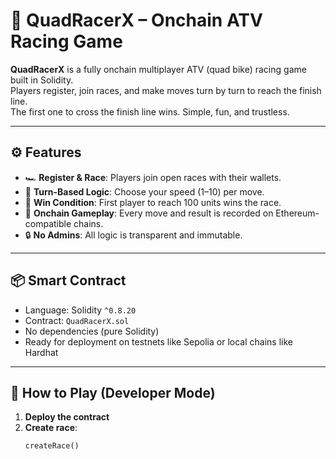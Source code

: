 # 🏁 QuadRacerX – Onchain ATV Racing Game      
        
**QuadRacerX** is a fully onchain multiplayer ATV (quad bike) racing game built in Solidity.         
Players register, join races, and make moves turn by turn to reach the finish line.      
The first one to cross the finish line wins. Simple, fun, and trustless.       
    
---    
   
## ⚙️ Features    
     
- 🏎️ **Register & Race**: Players join open races with their wallets.    
- 🧠 **Turn-Based Logic**: Choose your speed (1–10) per move.    
- 🏁 **Win Condition**: First player to reach 100 units wins the race.      
- 📜 **Onchain Gameplay**: Every move and result is recorded on Ethereum-compatible chains.   
- 🔒 **No Admins**: All logic is transparent and immutable.     
  
---  
  
## 📦 Smart Contract  
 
- Language: Solidity `^0.8.20`   
- Contract: `QuadRacerX.sol`   
- No dependencies (pure Solidity)   
- Ready for deployment on testnets like Sepolia or local chains like Hardhat  
  
--- 
 
## 🚀 How to Play (Developer Mode)  

1. **Deploy the contract**
2. **Create race**: 
   ```solidity
   createRace()
